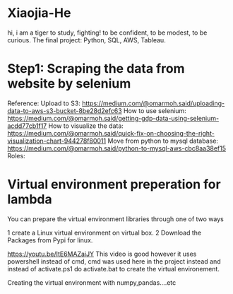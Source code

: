 # Xiaojia-He

hi, i am a tiger to study, fighting!
to be confident, to be modest, to be curious.
The final project: Python, SQL, AWS, Tableau.
# Step1: Scraping the data from website by selenium

Reference:
Upload to S3: https://medium.com/@omarmoh.said/uploading-data-to-aws-s3-bucket-8be28d2efc63
How to use selenium: https://medium.com/@omarmoh.said/getting-gdp-data-using-selenium-acdd77cb1f17
How to visualize the data: https://medium.com/@omarmoh.said/quick-fix-on-choosing-the-right-visualization-chart-944278f80011
Move from python to mysql database: https://medium.com/@omarmoh.said/python-to-mysql-aws-cbc8aa38ef15 Roles:


# Virtual environment preperation for lambda
You can prepare the virtual environment libraries through one of two ways

  1 create a Linux virtual environment on virtual box.
  2 Download the Packages from Pypi for linux.
  
https://youtu.be/ItE6MAZaiJY This video is good however it uses powershell instead of cmd, cmd was used here in the project instead and instead of activate.ps1 do activate.bat to create the virtual environement.

Creating the virtual environment with numpy,pandas....etc
